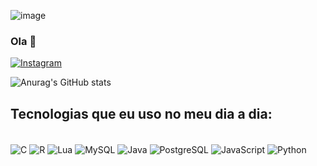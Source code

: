 ![image](https://github.com/pedrohcmoda/pedrohcmoda/assets/100807308/24da052f-b309-4ac5-824a-ba836ef6c924)
### Ola 👋

[![Instagram](https://img.shields.io/badge/Instagram-E4405F?style=for-the-badge&logo=instagram&logoColor=white)](https://www.instagram.com/pmodaa_/)

![Anurag's GitHub stats](https://github-readme-stats.vercel.app/api?username=pedrohcmoda&show_icons=true&theme=tokyonight)

## Tecnologias que eu uso no meu dia a dia:
<div style="display: inline_block"><br/>
    <img align="center" alt="C" src="https://img.shields.io/badge/C-00599C?style=for-the-badge&logo=c&logoColor=white"/>
    <img align="center" alt="R" src="https://img.shields.io/badge/R-276DC3?style=for-the-badge&logo=r&logoColor=white"/>
    <img align="center" alt="Lua" src="https://img.shields.io/badge/Lua-2C2D72?style=for-the-badge&logo=lua&logoColor=white"/>
    <img align="center" alt="MySQL" src="https://img.shields.io/badge/MySQL-00000F?style=for-the-badge&logo=mysql&logoColor=white"/>
    <img align="center" alt="Java" src="https://img.shields.io/badge/Java-ED8B00?style=for-the-badge&logo=java&logoColor=white"/>
    <img align="center" alt="PostgreSQL" src="https://img.shields.io/badge/PostgreSQL-316192?style=for-the-badge&logo=postgresql&logoColor=white"/>
    <img align="center" alt="JavaScript" src="https://img.shields.io/badge/JavaScript-323330?style=for-the-badge&logo=javascript&logoColor=F7DF1"/>
    <img align="center" alt="Python" src="https://img.shields.io/badge/Python-FFD43B?style=for-the-badge&logo=python&logoColor=blue"/>
    

</div>
